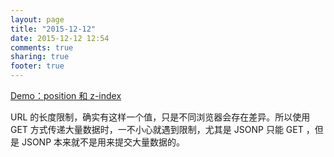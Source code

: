 ```yaml
---
layout: page
title: "2015-12-12"
date: 2015-12-12 12:54
comments: true
sharing: true
footer: true
---
```


[Demo：position 和 z-index](http://www.neoease.com/tutorials/z-index/)

URL 的长度限制，确实有这样一个值，只是不同浏览器会存在差异。所以使用 GET 方式传递大量数据时，一不小心就遇到限制，尤其是 JSONP 只能 GET ，但是 JSONP 本来就不是用来提交大量数据的。
